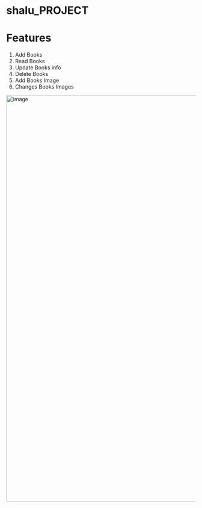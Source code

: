 ﻿# shalu_PROJECT 

# Features 


1) Add Books 
2) Read Books
3) Update Books info
4) Delete Books 
5) Add Books Image 
6) Changes Books Images


<img width="1920" height="1080" alt="image" src="https://github.com/user-attachments/assets/d41e37e1-9e33-43e0-8577-24da13860fa9" />
